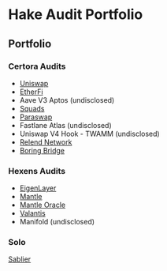 # Hake Audit Portfolio

## Portfolio

### Certora Audits
- [Uniswap](https://github.com/Uniswap/v4-core/blob/main/docs/security/audits/DRAFT_Certora_audit_core.pdf)
- [EtherFi](https://github.com/etherfi-protocol/smart-contracts/blob/18150d1038eff3744ce6b1b0e18417d41323e2d1/audits/2024.10.08%20-%20Certora%20-%20EtherFi%20draft.pdf)
- Aave V3 Aptos (undisclosed)
- [Squads](.https://github.com/Squads-Protocol/smart-account-program/blob/main/audits/certora_smart_account_audit%2BFV.pdf)
- [Paraswap](https://3653627301-files.gitbook.io/~/files/v0/b/gitbook-x-prod.appspot.com/o/spaces%2F-MhY5S0piLthPGntvSF6%2Fuploads%2FSWIX31UIx1y4xw0Y2bma%2FAugustus-6.1-Certora.pdf?alt=media&token=d73a3e8c-da60-4075-ae6b-57e2daf37bd3)
- Fastlane Atlas (undisclosed)
- Uniswap V4 Hook - TWAMM (undisclosed)
- [Relend Network](https://github.com/backstop-protocol/ERC-7770/blob/main/audits/Certora-Audit.pdf)
- [Boring Bridge](https://github.com/Certora/SecurityReports/blob/main/Reports/2025/02_12_2025_Relend_Network-MR.pdf)

### Hexens Audits
- [EigenLayer](https://github.com/Hexens/Smart-Contract-Review-Public-Reports/blob/main/EigenLayer_Oct23_(Public)(Restaking_Liquid%20staking).pdf)
- [Mantle](https://github.com/Hexens/Smart-Contract-Review-Public-Reports/blob/main/Mantle_SCs_Aug23(Public)(Liquid%20Staking%20Protocol).pdf)
- [Mantle Oracle](https://github.com/Hexens/Smart-Contract-Review-Public-Reports/blob/main/Mantle_Sep23(Public)%20(Oracle).pdf)
- [Valantis](https://github.com/Hexens/Smart-Contract-Review-Public-Reports/blob/main/Valantis_Jan24(Public).pdf)
- Manifold (undisclosed)
### Solo
[Sablier](https://github.com/sablier-labs/audits/blob/main/lockup/v1.0.x/20230331_hake.pdf)